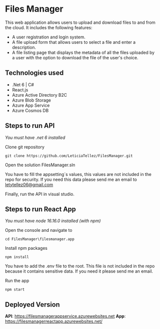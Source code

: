 # Files Manager

This web application allows users to upload and download files to and from the cloud. It includes the following features:
-   A user registration and login system.
-   A file upload form that allows users to select a file and enter a description.
-   A file listing page that displays the metadata of all the files uploaded by a user with the option to download the file of the user's choice.

## Technologies used
- .Net 6 | C#
- React.js 
- Azure Active Directory B2C
- Azure Blob Storage
- Azure App Service
- Azure Cosmos DB

## Steps to run API
*You must have .net 6 installed*

Clone git repository

    git clone https://github.com/LeticiaTellez/FilesManager.git
Open the solution FilesManager.sln

You have to fill the appsetting´s values, this values are not included in the repo for security. If you need this data please send me an email to letytellez06@gmail.com

Finally, run the API in visual studio.

## Steps to run React App
*You must have node 16.16.0 installed (with npm)*

Open the console and navigate to 

    cd FilesManager\filesmanager.app
Install npm packages

    npm install
You have to add the .env file to the root. This file is not included in the repo because it contains sensitive data. If you need it please send me an email.

Run the app

    npm start
## Deployed Version
**API**: https://filesmanagerappservice.azurewebsites.net
**App**: https://filesmanagerreactapp.azurewebsites.net/